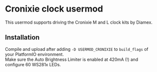 # Cronixie clock usermod

This usermod supports driving the Cronixie M and L clock kits by Diamex.

## Installation 

Compile and upload after adding `-D USERMOD_CRONIXIE` to `build_flags` of your PlatformIO environment.  
Make sure the Auto Brightness Limiter is enabled at 420mA (!) and configure 60 WS281x LEDs.